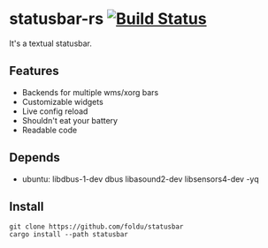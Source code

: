 # statusbar-rs [![Build Status](https://dev.azure.com/jtw0/jtw/_apis/build/status/foldu.statusbar?branchName=master)](https://dev.azure.com/jtw0/jtw/_build/latest?definitionId=1&branchName=master)

It's a textual statusbar.

## Features
- Backends for multiple wms/xorg bars
- Customizable widgets
- Live config reload
- Shouldn't eat your battery
- Readable code

## Depends
- ubuntu: libdbus-1-dev dbus libasound2-dev libsensors4-dev -yq

## Install
```
git clone https://github.com/foldu/statusbar
cargo install --path statusbar
```
